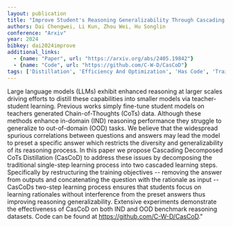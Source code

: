 ```yaml
---
layout: publication
title: "Improve Student's Reasoning Generalizability Through Cascading Decomposed Cots Distillation"
authors: Dai Chengwei, Li Kun, Zhou Wei, Hu Songlin
conference: "Arxiv"
year: 2024
bibkey: dai2024improve
additional_links:
  - {name: "Paper", url: "https://arxiv.org/abs/2405.19842"}
  - {name: "Code", url: "https://github.com/C-W-D/CasCoD"}
tags: ['Distillation', 'Efficiency And Optimization', 'Has Code', 'Training Techniques']
---
```

Large language models (LLMs) exhibit enhanced reasoning at larger scales driving efforts to distill these capabilities into smaller models via teacher-student learning. Previous works simply fine-tune student models on teachers generated Chain-of-Thoughts (CoTs) data. Although these methods enhance in-domain (IND) reasoning performance they struggle to generalize to out-of-domain (OOD) tasks. We believe that the widespread spurious correlations between questions and answers may lead the model to preset a specific answer which restricts the diversity and generalizability of its reasoning process. In this paper we propose Cascading Decomposed CoTs Distillation (CasCoD) to address these issues by decomposing the traditional single-step learning process into two cascaded learning steps. Specifically by restructuring the training objectives -- removing the answer from outputs and concatenating the question with the rationale as input -- CasCoDs two-step learning process ensures that students focus on learning rationales without interference from the preset answers thus improving reasoning generalizability. Extensive experiments demonstrate the effectiveness of CasCoD on both IND and OOD benchmark reasoning datasets. Code can be found at https://github.com/C-W-D/CasCoD."
